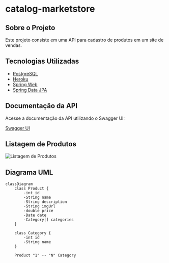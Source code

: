 # catalog-marketstore

## Sobre o Projeto

Este projeto consiste em uma API para cadastro de produtos em um site de vendas.

## Tecnologias Utilizadas

- [PostgreSQL](https://www.postgresql.org/)
- [Heroku](https://www.heroku.com/)
- [Spring Web](https://spring.io/projects/spring-framework)
- [Spring Data JPA](https://spring.io/projects/spring-data-jpa)

## Documentação da API

Acesse a documentação da API utilizando o Swagger UI:

[Swagger UI](https://catalog-markertstore-f39518b90648.herokuapp.com/swagger-ui.html)

## Listagem de Produtos

![Listagem de Produtos](https://github.com/wandrad3/catalog-marketstore/assets/59511225/cecd7ea1-fc34-4a10-a3a3-fab524d60940)

## Diagrama UML

```mermaid
classDiagram
    class Product {
        -int id
        -String name
        -String description
        -String imgUrl
        -double price
        -Date date
        -Category[] categories
    }

    class Category {
        -int id
        -String name
    }

    Product "1" -- "N" Category
